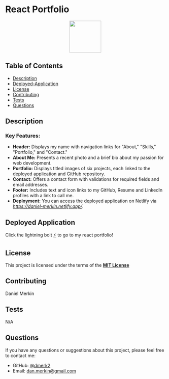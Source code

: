 # React Portfolio

<div align="center">
  <img src="https://img.shields.io/badge/License-MIT-yellow.svg" width="100">
</div>

## Table of Contents

- [Description](#description)
- [Deployed-Application](#deployed-application)
- [License](#license)
- [Contributing](#contributing)
- [Tests](#tests)
- [Questions](#questions)

## Description

### Key Features:

- **Header:** Displays my name with navigation links for "About," "Skills," "Portfolio," and "Contact."
- **About Me:** Presents a recent photo and a brief bio about my passion for web development.
- **Portfolio:** Displays titled images of six projects, each linked to the deployed application and GitHub repository.
- **Contact:** Offers a contact form with validations for required fields and email addresses.
- **Footer:** Includes text and icon links to my GitHub, Resume and LinkedIn profiles with a link to call me.
- **Deployment:** You can access the deployed application on Netlify via *https://daniel-merkin.netlify.app/*.

## Deployed Application

Click the lightning bolt [⚡](https://daniel-merkin.netlify.app/) to go to my react portfolio!

## License

This project is licensed under the terms of the **[MIT License](https://opensource.org/licenses/MIT)**

## Contributing

Daniel Merkin

## Tests

N/A

## Questions

If you have any questions or suggestions about this project, please feel free to contact me:

- GitHub: [@dmerk2](https://github.com/dmerk2)
- Email: dan.merkin@gmail.com
